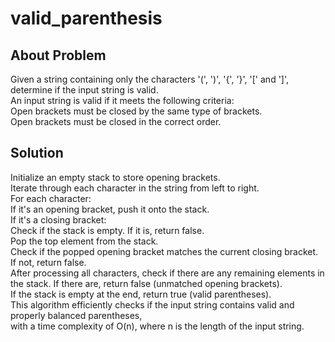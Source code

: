 # valid_parenthesis
## About Problem
Given a string containing only the characters '(', ')', '{', '}', '[' and ']', determine if the input string is valid.<br>
An input string is valid if it meets the following criteria:<br>
Open brackets must be closed by the same type of brackets.<br>
Open brackets must be closed in the correct order.<br>

## Solution 
Initialize an empty stack to store opening brackets.<br>
Iterate through each character in the string from left to right.<br>
For each character:<br>
If it's an opening bracket, push it onto the stack.<br>
If it's a closing bracket:<br>
Check if the stack is empty. If it is, return false.<br>
Pop the top element from the stack.<br>
Check if the popped opening bracket matches the current closing bracket. If not, return false.<br>
After processing all characters, check if there are any remaining elements in the stack. If there are, return false (unmatched opening brackets).<br>
If the stack is empty at the end, return true (valid parentheses).<br>
This algorithm efficiently checks if the input string contains valid and properly balanced parentheses,<br> with a time complexity of O(n), where n is the length of the input string.
